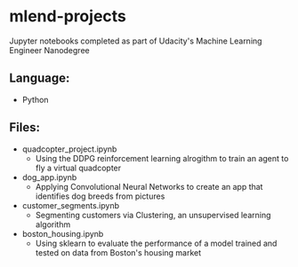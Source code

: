 # mlend-projects
Jupyter notebooks completed as part of Udacity's Machine Learning Engineer Nanodegree

## Language:
* Python

## Files:
* quadcopter_project.ipynb
  * Using the DDPG reinforcement learning alrogithm to train an agent to fly a virtual quadcopter
* dog_app.ipynb
  * Applying Convolutional Neural Networks to create an app that identifies dog breeds from pictures
* customer_segments.ipynb
  * Segmenting customers via Clustering, an unsupervised learning algorithm
* boston_housing.ipynb 
  * Using sklearn to evaluate the performance of a model trained and tested on data from Boston's housing market
